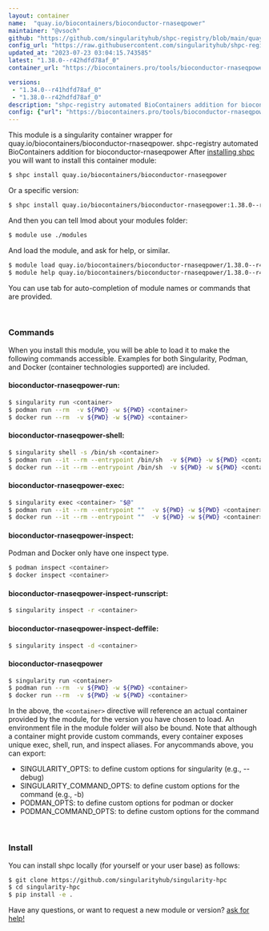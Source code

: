 ```yaml
---
layout: container
name:  "quay.io/biocontainers/bioconductor-rnaseqpower"
maintainer: "@vsoch"
github: "https://github.com/singularityhub/shpc-registry/blob/main/quay.io/biocontainers/bioconductor-rnaseqpower/container.yaml"
config_url: "https://raw.githubusercontent.com/singularityhub/shpc-registry/main/quay.io/biocontainers/bioconductor-rnaseqpower/container.yaml"
updated_at: "2023-07-23 03:04:15.743585"
latest: "1.38.0--r42hdfd78af_0"
container_url: "https://biocontainers.pro/tools/bioconductor-rnaseqpower"

versions:
 - "1.34.0--r41hdfd78af_0"
 - "1.38.0--r42hdfd78af_0"
description: "shpc-registry automated BioContainers addition for bioconductor-rnaseqpower"
config: {"url": "https://biocontainers.pro/tools/bioconductor-rnaseqpower", "maintainer": "@vsoch", "description": "shpc-registry automated BioContainers addition for bioconductor-rnaseqpower", "latest": {"1.38.0--r42hdfd78af_0": "sha256:627af1c66e0630d2a9792304de8997c9abfa09d46ba09e89463dc097669cc10a"}, "tags": {"1.34.0--r41hdfd78af_0": "sha256:53d31eeb1ead8f6e3bdfb6e70d0918e570c76f04283a6b4681546eea72e0754e", "1.38.0--r42hdfd78af_0": "sha256:627af1c66e0630d2a9792304de8997c9abfa09d46ba09e89463dc097669cc10a"}, "docker": "quay.io/biocontainers/bioconductor-rnaseqpower"}
---
```


This module is a singularity container wrapper for quay.io/biocontainers/bioconductor-rnaseqpower.
shpc-registry automated BioContainers addition for bioconductor-rnaseqpower
After [installing shpc](#install) you will want to install this container module:


```bash
$ shpc install quay.io/biocontainers/bioconductor-rnaseqpower
```

Or a specific version:

```bash
$ shpc install quay.io/biocontainers/bioconductor-rnaseqpower:1.38.0--r42hdfd78af_0
```

And then you can tell lmod about your modules folder:

```bash
$ module use ./modules
```

And load the module, and ask for help, or similar.

```bash
$ module load quay.io/biocontainers/bioconductor-rnaseqpower/1.38.0--r42hdfd78af_0
$ module help quay.io/biocontainers/bioconductor-rnaseqpower/1.38.0--r42hdfd78af_0
```

You can use tab for auto-completion of module names or commands that are provided.

<br>

### Commands

When you install this module, you will be able to load it to make the following commands accessible.
Examples for both Singularity, Podman, and Docker (container technologies supported) are included.

#### bioconductor-rnaseqpower-run:

```bash
$ singularity run <container>
$ podman run --rm  -v ${PWD} -w ${PWD} <container>
$ docker run --rm  -v ${PWD} -w ${PWD} <container>
```

#### bioconductor-rnaseqpower-shell:

```bash
$ singularity shell -s /bin/sh <container>
$ podman run --it --rm --entrypoint /bin/sh  -v ${PWD} -w ${PWD} <container>
$ docker run --it --rm --entrypoint /bin/sh  -v ${PWD} -w ${PWD} <container>
```

#### bioconductor-rnaseqpower-exec:

```bash
$ singularity exec <container> "$@"
$ podman run --it --rm --entrypoint ""  -v ${PWD} -w ${PWD} <container> "$@"
$ docker run --it --rm --entrypoint ""  -v ${PWD} -w ${PWD} <container> "$@"
```

#### bioconductor-rnaseqpower-inspect:

Podman and Docker only have one inspect type.

```bash
$ podman inspect <container>
$ docker inspect <container>
```

#### bioconductor-rnaseqpower-inspect-runscript:

```bash
$ singularity inspect -r <container>
```

#### bioconductor-rnaseqpower-inspect-deffile:

```bash
$ singularity inspect -d <container>
```



#### bioconductor-rnaseqpower

```bash
$ singularity run <container>
$ podman run --rm  -v ${PWD} -w ${PWD} <container>
$ docker run --rm  -v ${PWD} -w ${PWD} <container>
```


In the above, the `<container>` directive will reference an actual container provided
by the module, for the version you have chosen to load. An environment file in the
module folder will also be bound. Note that although a container
might provide custom commands, every container exposes unique exec, shell, run, and
inspect aliases. For anycommands above, you can export:

 - SINGULARITY_OPTS: to define custom options for singularity (e.g., --debug)
 - SINGULARITY_COMMAND_OPTS: to define custom options for the command (e.g., -b)
 - PODMAN_OPTS: to define custom options for podman or docker
 - PODMAN_COMMAND_OPTS: to define custom options for the command

<br>

### Install

You can install shpc locally (for yourself or your user base) as follows:

```bash
$ git clone https://github.com/singularityhub/singularity-hpc
$ cd singularity-hpc
$ pip install -e .
```

Have any questions, or want to request a new module or version? [ask for help!](https://github.com/singularityhub/singularity-hpc/issues)